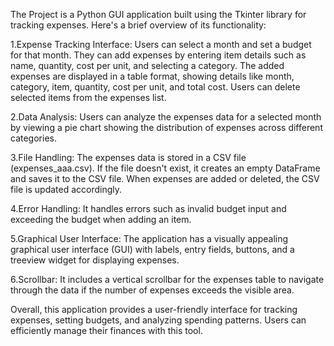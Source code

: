 
The Project is a Python GUI application built using the Tkinter library for tracking expenses. Here's a brief overview of its functionality:

1.Expense Tracking Interface:
Users can select a month and set a budget for that month.
They can add expenses by entering item details such as name, quantity, cost per unit, and selecting a category.
The added expenses are displayed in a table format, showing details like month, category, item, quantity, cost per unit, and total cost.
Users can delete selected items from the expenses list.

2.Data Analysis:
Users can analyze the expenses data for a selected month by viewing a pie chart showing the distribution of expenses across different categories.

3.File Handling:
The expenses data is stored in a CSV file (expenses_aaa.csv).
If the file doesn't exist, it creates an empty DataFrame and saves it to the CSV file.
When expenses are added or deleted, the CSV file is updated accordingly.

4.Error Handling:
It handles errors such as invalid budget input and exceeding the budget when adding an item.

5.Graphical User Interface:
The application has a visually appealing graphical user interface (GUI) with labels, entry fields, buttons, and a treeview widget for displaying expenses.

6.Scrollbar:
It includes a vertical scrollbar for the expenses table to navigate through the data if the number of expenses exceeds the visible area.

Overall, this application provides a user-friendly interface for tracking expenses, setting budgets, and analyzing spending patterns. Users can efficiently manage their finances with this tool.


